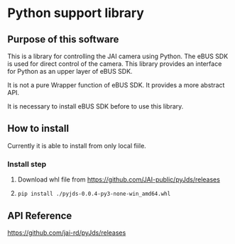 # Python support library

## Purpose of this software
This is a library for controlling the JAI camera using Python. The eBUS SDK is used for direct control of the camera. This library provides an interface for Python as an upper layer of eBUS SDK.

It is not a pure Wrapper function of eBUS SDK.
It provides a more abstract API.

It is necessary to install eBUS SDK before to use this library.

## How to install
Currently it is able to install from only local fiile.
### Install step
1. Download whl file from https://github.com/JAI-public/pyJds/releases

2. `pip install ./pyjds-0.0.4-py3-none-win_amd64.whl`

## API Reference

https://github.com/jai-rd/pyJds/releases
